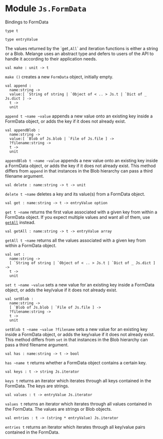 # Module `Js.FormData`
Bindings to FormData
```
type t
```
```
type entryValue
```
The values returned by the \`get`,All`\` and iteration functions is either a string or a Blob. Melange uses an abstract type and defers to users of the API to handle it according to their application needs.
```
val make : unit -> t
```
`make ()` creates a new `FormData` object, initially empty.
```
val append : 
  name:string ->
  value:[ `String of string | `Object of < .. > Js.t | `Dict of _ Js.dict ] ->
  t ->
  unit
```
`append t ~name ~value` appends a new value onto an existing key inside a FormData object, or adds the key if it does not already exist.
```
val appendBlob : 
  name:string ->
  value:[ `Blob of Js.blob | `File of Js.file ] ->
  ?filename:string ->
  t ->
  unit
```
`appendBlob t ~name ~value` appends a new value onto an existing key inside a FormData object, or adds the key if it does not already exist. This method differs from `append` in that instances in the Blob hierarchy can pass a third filename argument.
```
val delete : name:string -> t -> unit
```
`delete t ~name` deletes a key and its value(s) from a FormData object.
```
val get : name:string -> t -> entryValue option
```
`get t ~name` returns the first value associated with a given key from within a FormData object. If you expect multiple values and want all of them, use [`getAll`](./#val-getAll) instead.
```
val getAll : name:string -> t -> entryValue array
```
`getAll t ~name` returns all the values associated with a given key from within a FormData object.
```
val set : 
  name:string ->
  [ `String of string | `Object of < .. > Js.t | `Dict of _ Js.dict ] ->
  t ->
  unit
```
`set t ~name ~value` sets a new value for an existing key inside a FormData object, or adds the key/value if it does not already exist.
```
val setBlob : 
  name:string ->
  [ `Blob of Js.blob | `File of Js.file ] ->
  ?filename:string ->
  t ->
  unit
```
`setBlob t ~name ~value ?filename` sets a new value for an existing key inside a FormData object, or adds the key/value if it does not already exist. This method differs from `set` in that instances in the Blob hierarchy can pass a third filename argument.
```
val has : name:string -> t -> bool
```
`has ~name t` returns whether a FormData object contains a certain key.
```
val keys : t -> string Js.iterator
```
`keys t` returns an iterator which iterates through all keys contained in the FormData. The keys are strings.
```
val values : t -> entryValue Js.iterator
```
`values t` returns an iterator which iterates through all values contained in the FormData. The values are strings or Blob objects.
```
val entries : t -> (string * entryValue) Js.iterator
```
`entries t` returns an iterator which iterates through all key/value pairs contained in the FormData.